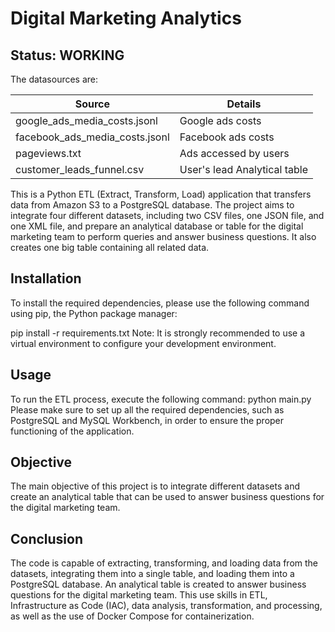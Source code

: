 # Digital Marketing Analytics

## Status: WORKING

The datasources are:

|    Source     |    Details    |
| ------------- | ------------- |
| google_ads_media_costs.jsonl	  | Google ads costs  |
| facebook_ads_media_costs.jsonl	  | Facebook ads costs  |
| pageviews.txt	| Ads accessed by users |
| customer_leads_funnel.csv	| User's lead Analytical table |

This is a Python ETL (Extract, Transform, Load) application that transfers data from Amazon S3 to a PostgreSQL database. The project aims to integrate four different datasets, including two CSV files, one JSON file, and one XML file, and prepare an analytical database or table for the digital marketing team to perform queries and answer business questions. It also creates one big table containing all related data.

## Installation
To install the required dependencies, please use the following command using pip, the Python package manager:

pip install -r requirements.txt
Note: It is strongly recommended to use a virtual environment to configure your development environment.

## Usage
To run the ETL process, execute the following command:
python main.py
Please make sure to set up all the required dependencies, such as PostgreSQL and MySQL Workbench, in order to ensure the proper functioning of the application.

## Objective
The main objective of this project is to integrate different datasets and create an analytical table that can be used to answer business questions for the digital marketing team.

## Conclusion

The code is capable of extracting, transforming, and loading data from the datasets, integrating them into a single table, and loading them into a PostgreSQL database. An analytical table is created to answer business questions for the digital marketing team. This use skills in ETL, Infrastructure as Code (IAC), data analysis, transformation, and processing, as well as the use of Docker Compose for containerization.
